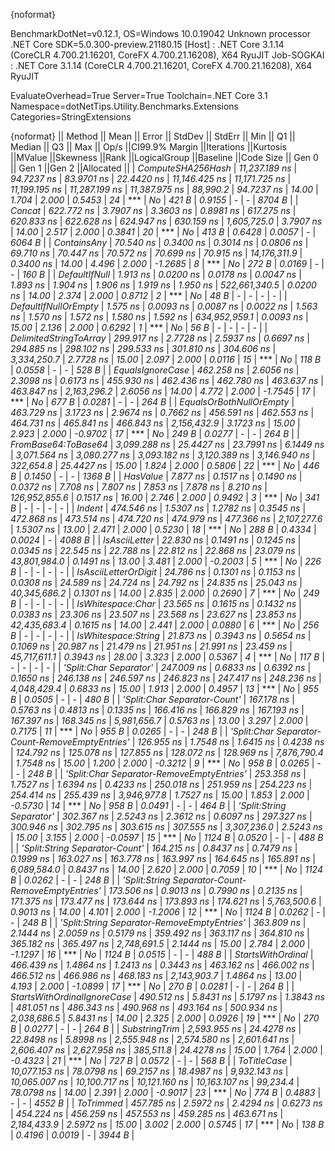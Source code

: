 {noformat}

BenchmarkDotNet=v0.12.1, OS=Windows 10.0.19042
Unknown processor
.NET Core SDK=5.0.300-preview.21180.15
  [Host]     : .NET Core 3.1.14 (CoreCLR 4.700.21.16201, CoreFX 4.700.21.16208), X64 RyuJIT
  Job-SOGKAI : .NET Core 3.1.14 (CoreCLR 4.700.21.16201, CoreFX 4.700.21.16208), X64 RyuJIT

EvaluateOverhead=True  Server=True  Toolchain=.NET Core 3.1  
Namespace=dotNetTips.Utility.Benchmarks.Extensions  Categories=StringExtensions  

{noformat}
||                                           Method ||         Mean ||     Error ||    StdDev ||    StdErr ||          Min ||           Q1 ||       Median ||           Q3 ||          Max ||         Op/s ||CI99.9% Margin ||Iterations ||Kurtosis ||MValue ||Skewness ||Rank ||LogicalGroup ||Baseline ||Code Size || Gen 0 || Gen 1 ||Gen 2 ||Allocated ||
|                                 *ComputeSHA256Hash* | *11,237.189 ns* | *94.7237 ns* | *83.9701 ns* | *22.4420 ns* | *11,146.425 ns* | *11,171.725 ns* | *11,199.195 ns* | *11,287.199 ns* | *11,387.975 ns* |      *88,990.2* |     *94.7237 ns* |      *14.00* |    *1.704* |  *2.000* |   *0.5453* |   *24* |            *** |       *No* |     *421 B* | *0.9155* |      *-* |     *-* |    *8704 B* |
|                                            *Concat* |    *622.772 ns* |  *3.7907 ns* |  *3.3603 ns* |  *0.8981 ns* |    *617.275 ns* |    *620.833 ns* |    *622.628 ns* |    *624.947 ns* |    *630.159 ns* |   *1,605,725.0* |      *3.7907 ns* |      *14.00* |    *2.517* |  *2.000* |   *0.3841* |   *20* |            *** |       *No* |     *413 B* | *0.6428* | *0.0057* |     *-* |    *6064 B* |
|                                       *ContainsAny* |     *70.540 ns* |  *0.3400 ns* |  *0.3014 ns* |  *0.0806 ns* |     *69.710 ns* |     *70.447 ns* |     *70.572 ns* |     *70.699 ns* |     *70.915 ns* |  *14,176,311.9* |      *0.3400 ns* |      *14.00* |    *4.496* |  *2.000* |  *-1.2685* |    *8* |            *** |       *No* |     *272 B* | *0.0169* |      *-* |     *-* |     *160 B* |
|                                     *DefaultIfNull* |      *1.913 ns* |  *0.0200 ns* |  *0.0178 ns* |  *0.0047 ns* |      *1.893 ns* |      *1.904 ns* |      *1.906 ns* |      *1.919 ns* |      *1.950 ns* | *522,661,340.5* |      *0.0200 ns* |      *14.00* |    *2.374* |  *2.000* |   *0.8712* |    *2* |            *** |       *No* |      *48 B* |      *-* |      *-* |     *-* |         *-* |
|                              *DefaultIfNullOrEmpty* |      *1.575 ns* |  *0.0093 ns* |  *0.0087 ns* |  *0.0022 ns* |      *1.563 ns* |      *1.570 ns* |      *1.572 ns* |      *1.580 ns* |      *1.592 ns* | *634,952,959.1* |      *0.0093 ns* |      *15.00* |    *2.136* |  *2.000* |   *0.6292* |    *1* |            *** |       *No* |      *56 B* |      *-* |      *-* |     *-* |         *-* |
|                            *DelimitedStringToArray* |    *299.917 ns* |  *2.7728 ns* |  *2.5937 ns* |  *0.6697 ns* |    *294.885 ns* |    *298.102 ns* |    *299.533 ns* |    *301.810 ns* |    *304.606 ns* |   *3,334,250.7* |      *2.7728 ns* |      *15.00* |    *2.097* |  *2.000* |   *0.0116* |   *15* |            *** |       *No* |     *118 B* | *0.0558* |      *-* |     *-* |     *528 B* |
|                                  *EqualsIgnoreCase* |    *462.258 ns* |  *2.6056 ns* |  *2.3098 ns* |  *0.6173 ns* |    *455.930 ns* |    *462.436 ns* |    *462.780 ns* |    *463.637 ns* |    *463.847 ns* |   *2,163,296.2* |      *2.6056 ns* |      *14.00* |    *4.772* |  *2.000* |  *-1.7545* |   *17* |            *** |       *No* |     *677 B* | *0.0281* |      *-* |     *-* |     *264 B* |
|                           *EqualsOrBothNullOrEmpty* |    *463.729 ns* |  *3.1723 ns* |  *2.9674 ns* |  *0.7662 ns* |    *456.591 ns* |    *462.553 ns* |    *464.731 ns* |    *465.841 ns* |    *466.843 ns* |   *2,156,432.9* |      *3.1723 ns* |      *15.00* |    *2.923* |  *2.000* |  *-0.9702* |   *17* |            *** |       *No* |     *249 B* | *0.0277* |      *-* |     *-* |     *264 B* |
|                               *FromBase64:ToBase64* |  *3,099.288 ns* | *25.4427 ns* | *23.7991 ns* |  *6.1449 ns* |  *3,071.564 ns* |  *3,080.277 ns* |  *3,093.182 ns* |  *3,120.389 ns* |  *3,146.940 ns* |     *322,654.8* |     *25.4427 ns* |      *15.00* |    *1.824* |  *2.000* |   *0.5806* |   *22* |            *** |       *No* |     *446 B* | *0.1450* |      *-* |     *-* |    *1368 B* |
|                                          *HasValue* |      *7.877 ns* |  *0.1517 ns* |  *0.1490 ns* |  *0.0372 ns* |      *7.708 ns* |      *7.807 ns* |      *7.853 ns* |      *7.878 ns* |      *8.210 ns* | *126,952,855.6* |      *0.1517 ns* |      *16.00* |    *2.746* |  *2.000* |   *0.9492* |    *3* |            *** |       *No* |     *341 B* |      *-* |      *-* |     *-* |         *-* |
|                                            *Indent* |    *474.546 ns* |  *1.5307 ns* |  *1.2782 ns* |  *0.3545 ns* |    *472.868 ns* |    *473.514 ns* |    *474.720 ns* |    *474.979 ns* |    *477.366 ns* |   *2,107,277.6* |      *1.5307 ns* |      *13.00* |    *2.471* |  *2.000* |   *0.5230* |   *18* |            *** |       *No* |     *288 B* | *0.4334* | *0.0024* |     *-* |    *4088 B* |
|                                     *IsAsciiLetter* |     *22.830 ns* |  *0.1491 ns* |  *0.1245 ns* |  *0.0345 ns* |     *22.545 ns* |     *22.788 ns* |     *22.812 ns* |     *22.868 ns* |     *23.079 ns* |  *43,801,984.0* |      *0.1491 ns* |      *13.00* |    *3.481* |  *2.000* |  *-0.2003* |    *5* |            *** |       *No* |     *226 B* |      *-* |      *-* |     *-* |         *-* |
|                              *IsAsciiLetterOrDigit* |     *24.786 ns* |  *0.1301 ns* |  *0.1153 ns* |  *0.0308 ns* |     *24.589 ns* |     *24.724 ns* |     *24.792 ns* |     *24.835 ns* |     *25.043 ns* |  *40,345,686.2* |      *0.1301 ns* |      *14.00* |    *2.835* |  *2.000* |   *0.2690* |    *7* |            *** |       *No* |     *249 B* |      *-* |      *-* |     *-* |         *-* |
|                                 *IsWhitespace:Char* |     *23.565 ns* |  *0.1615 ns* |  *0.1432 ns* |  *0.0383 ns* |     *23.306 ns* |     *23.507 ns* |     *23.568 ns* |     *23.627 ns* |     *23.853 ns* |  *42,435,683.4* |      *0.1615 ns* |      *14.00* |    *2.441* |  *2.000* |   *0.0880* |    *6* |            *** |       *No* |     *256 B* |      *-* |      *-* |     *-* |         *-* |
|                               *IsWhitespace:String* |     *21.873 ns* |  *0.3943 ns* |  *0.5654 ns* |  *0.1069 ns* |     *20.987 ns* |     *21.479 ns* |     *21.951 ns* |     *21.991 ns* |     *23.459 ns* |  *45,717,611.1* |      *0.3943 ns* |      *28.00* |    *3.323* |  *2.000* |   *0.5367* |    *4* |            *** |       *No* |     *117 B* |      *-* |      *-* |     *-* |         *-* |
|                            *'Split:Char Separator'* |    *247.009 ns* |  *0.6833 ns* |  *0.6392 ns* |  *0.1650 ns* |    *246.138 ns* |    *246.597 ns* |    *246.823 ns* |    *247.417 ns* |    *248.236 ns* |   *4,048,429.4* |      *0.6833 ns* |      *15.00* |    *1.913* |  *2.000* |   *0.4957* |   *13* |            *** |       *No* |     *955 B* | *0.0505* |      *-* |     *-* |     *480 B* |
|                      *'Split:Char Separator-Count'* |    *167.178 ns* |  *0.5763 ns* |  *0.4813 ns* |  *0.1335 ns* |    *166.416 ns* |    *166.829 ns* |    *167.193 ns* |    *167.397 ns* |    *168.345 ns* |   *5,981,656.7* |      *0.5763 ns* |      *13.00* |    *3.297* |  *2.000* |   *0.7175* |   *11* |            *** |       *No* |     *955 B* | *0.0265* |      *-* |     *-* |     *248 B* |
|   *'Split:Char Separator-Count-RemoveEmptyEntries'* |    *126.955 ns* |  *1.7548 ns* |  *1.6415 ns* |  *0.4238 ns* |    *124.792 ns* |    *125.078 ns* |    *127.855 ns* |    *128.072 ns* |    *128.969 ns* |   *7,876,790.4* |      *1.7548 ns* |      *15.00* |    *1.200* |  *2.000* |  *-0.3212* |    *9* |            *** |       *No* |     *958 B* | *0.0265* |      *-* |     *-* |     *248 B* |
|         *'Split:Char Separator-RemoveEmptyEntries'* |    *253.358 ns* |  *1.7527 ns* |  *1.6394 ns* |  *0.4233 ns* |    *250.018 ns* |    *251.959 ns* |    *254.223 ns* |    *254.414 ns* |    *255.439 ns* |   *3,946,977.8* |      *1.7527 ns* |      *15.00* |    *1.853* |  *2.000* |  *-0.5730* |   *14* |            *** |       *No* |     *958 B* | *0.0491* |      *-* |     *-* |     *464 B* |
|                          *'Split:String Separator'* |    *302.367 ns* |  *2.5243 ns* |  *2.3612 ns* |  *0.6097 ns* |    *297.327 ns* |    *300.946 ns* |    *302.795 ns* |    *303.615 ns* |    *307.555 ns* |   *3,307,236.0* |      *2.5243 ns* |      *15.00* |    *3.155* |  *2.000* |  *-0.0597* |   *15* |            *** |       *No* |    *1124 B* | *0.0520* |      *-* |     *-* |     *488 B* |
|                    *'Split:String Separator-Count'* |    *164.215 ns* |  *0.8437 ns* |  *0.7479 ns* |  *0.1999 ns* |    *163.027 ns* |    *163.778 ns* |    *163.997 ns* |    *164.645 ns* |    *165.891 ns* |   *6,089,584.0* |      *0.8437 ns* |      *14.00* |    *2.620* |  *2.000* |   *0.7059* |   *10* |            *** |       *No* |    *1124 B* | *0.0262* |      *-* |     *-* |     *248 B* |
| *'Split:String Separator-Count-RemoveEmptyEntries'* |    *173.506 ns* |  *0.9013 ns* |  *0.7990 ns* |  *0.2135 ns* |    *171.375 ns* |    *173.477 ns* |    *173.644 ns* |    *173.893 ns* |    *174.621 ns* |   *5,763,500.6* |      *0.9013 ns* |      *14.00* |    *4.101* |  *2.000* |  *-1.2006* |   *12* |            *** |       *No* |    *1124 B* | *0.0262* |      *-* |     *-* |     *248 B* |
|       *'Split:String Separator-RemoveEmptyEntries'* |    *363.809 ns* |  *2.1444 ns* |  *2.0059 ns* |  *0.5179 ns* |    *359.492 ns* |    *363.117 ns* |    *364.810 ns* |    *365.182 ns* |    *365.497 ns* |   *2,748,691.5* |      *2.1444 ns* |      *15.00* |    *2.784* |  *2.000* |  *-1.1297* |   *16* |            *** |       *No* |    *1124 B* | *0.0515* |      *-* |     *-* |     *488 B* |
|                                 *StartsWithOrdinal* |    *466.439 ns* |  *1.4864 ns* |  *1.2413 ns* |  *0.3443 ns* |    *463.162 ns* |    *466.002 ns* |    *466.512 ns* |    *466.986 ns* |    *468.183 ns* |   *2,143,903.7* |      *1.4864 ns* |      *13.00* |    *4.193* |  *2.000* |  *-1.0899* |   *17* |            *** |       *No* |     *270 B* | *0.0281* |      *-* |     *-* |     *264 B* |
|                       *StartsWithOrdinalIgnoreCase* |    *490.512 ns* |  *5.8431 ns* |  *5.1797 ns* |  *1.3843 ns* |    *481.051 ns* |    *486.343 ns* |    *490.968 ns* |    *493.164 ns* |    *500.934 ns* |   *2,038,686.5* |      *5.8431 ns* |      *14.00* |    *2.325* |  *2.000* |   *0.0926* |   *19* |            *** |       *No* |     *270 B* | *0.0277* |      *-* |     *-* |     *264 B* |
|                                     *SubstringTrim* |  *2,593.955 ns* | *24.4278 ns* | *22.8498 ns* |  *5.8998 ns* |  *2,555.948 ns* |  *2,574.580 ns* |  *2,601.641 ns* |  *2,606.407 ns* |  *2,627.958 ns* |     *385,511.8* |     *24.4278 ns* |      *15.00* |    *1.764* |  *2.000* |  *-0.4323* |   *21* |            *** |       *No* |     *727 B* | *0.0572* |      *-* |     *-* |     *568 B* |
|                                       *ToTitleCase* | *10,077.153 ns* | *78.0798 ns* | *69.2157 ns* | *18.4987 ns* |  *9,932.143 ns* | *10,065.007 ns* | *10,100.717 ns* | *10,121.160 ns* | *10,163.107 ns* |      *99,234.4* |     *78.0798 ns* |      *14.00* |    *2.391* |  *2.000* |  *-0.9017* |   *23* |            *** |       *No* |     *774 B* | *0.4883* |      *-* |     *-* |    *4552 B* |
|                                         *ToTrimmed* |    *457.785 ns* |  *2.5972 ns* |  *2.4294 ns* |  *0.6273 ns* |    *454.224 ns* |    *456.259 ns* |    *457.553 ns* |    *459.285 ns* |    *463.671 ns* |   *2,184,433.9* |      *2.5972 ns* |      *15.00* |    *3.002* |  *2.000* |   *0.5745* |   *17* |            *** |       *No* |     *138 B* | *0.4196* | *0.0019* |     *-* |    *3944 B* |
